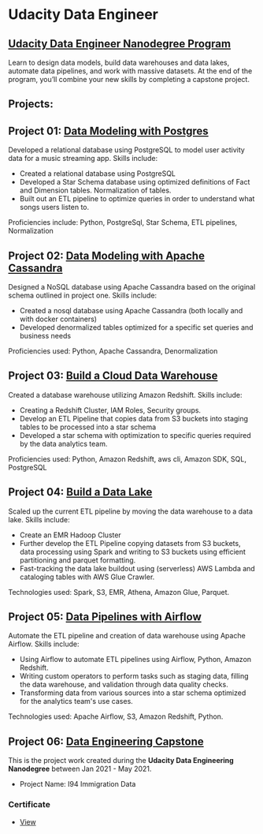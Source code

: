 # Udacity Data Engineer
## [Udacity Data Engineer Nanodegree Program](https://d20vrrgs8k4bvw.cloudfront.net/documents/en-US/Data+Engineering+Nanodegree+Program+Syllabus.pdf)

Learn to design data models, build data warehouses and data lakes, automate data pipelines, and work with massive datasets. At the end of the program, you’ll combine your new skills by completing a capstone project.

## Projects:

## Project 01: [Data Modeling with Postgres](./Project_01)

Developed a relational database using PostgreSQL to model user activity data for a music streaming app. Skills include:
* Created a relational database using PostgreSQL
* Developed a Star Schema database using optimized definitions of Fact and Dimension tables. Normalization of tables.
* Built out an ETL pipeline to optimize queries in order to understand what songs users listen to.

Proficiencies include: Python, PostgreSql, Star Schema, ETL pipelines, Normalization

## Project 02: [Data Modeling with Apache Cassandra](./Project_02)

Designed a NoSQL database using Apache Cassandra based on the original schema outlined in project one. Skills include:
* Created a nosql database using Apache Cassandra (both locally and with docker containers)
* Developed denormalized tables optimized for a specific set queries and business needs

Proficiencies used: Python, Apache Cassandra, Denormalization

## Project 03: [Build a Cloud Data Warehouse](./Project_03)

Created a database warehouse utilizing Amazon Redshift. Skills include:
* Creating a Redshift Cluster, IAM Roles, Security groups.
* Develop an ETL Pipeline that copies data from S3 buckets into staging tables to be processed into a star schema
* Developed a star schema with optimization to specific queries required by the data analytics team.

Proficiencies used: Python, Amazon Redshift, aws cli, Amazon SDK, SQL, PostgreSQL

## Project 04: [Build a Data Lake](./Project_04)

Scaled up the current ETL pipeline by moving the data warehouse to a data lake. Skills include:
* Create an EMR Hadoop Cluster
* Further develop the ETL Pipeline copying datasets from S3 buckets, data processing using Spark and writing to S3 buckets using efficient partitioning and parquet formatting.
* Fast-tracking the data lake buildout using (serverless) AWS Lambda and cataloging tables with AWS Glue Crawler.

Technologies used: Spark, S3, EMR, Athena, Amazon Glue, Parquet.

## Project 05: [Data Pipelines with Airflow](./Project_05)

Automate the ETL pipeline and creation of data warehouse using Apache Airflow. Skills include:
* Using Airflow to automate ETL pipelines using Airflow, Python, Amazon Redshift.
* Writing custom operators to perform tasks such as staging data, filling the data warehouse, and validation through data quality checks.
* Transforming data from various sources into a star schema optimized for the analytics team's use cases.

Technologies used: Apache Airflow, S3, Amazon Redshift, Python.

## Project 06: [Data Engineering Capstone](./Project_06)

This is the project work created during the  **Udacity Data Engineering Nanodegree** between Jan 2021 - May 2021.

- Project Name: I94 Immigration Data

### Certificate

- [View](TBD)
